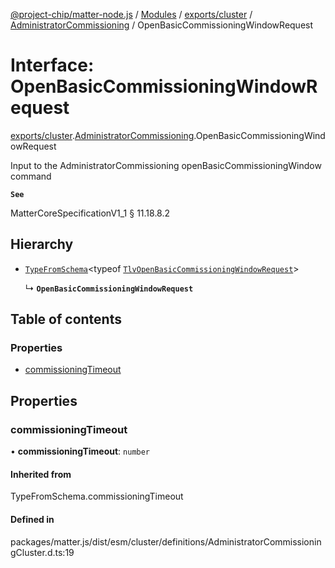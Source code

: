 [@project-chip/matter-node.js](../README.md) / [Modules](../modules.md) / [exports/cluster](../modules/exports_cluster.md) / [AdministratorCommissioning](../modules/exports_cluster.AdministratorCommissioning.md) / OpenBasicCommissioningWindowRequest

# Interface: OpenBasicCommissioningWindowRequest

[exports/cluster](../modules/exports_cluster.md).[AdministratorCommissioning](../modules/exports_cluster.AdministratorCommissioning.md).OpenBasicCommissioningWindowRequest

Input to the AdministratorCommissioning openBasicCommissioningWindow command

**`See`**

MatterCoreSpecificationV1_1 § 11.18.8.2

## Hierarchy

- [`TypeFromSchema`](../modules/exports_tlv.md#typefromschema)\<typeof [`TlvOpenBasicCommissioningWindowRequest`](../modules/exports_cluster.AdministratorCommissioning.md#tlvopenbasiccommissioningwindowrequest)\>

  ↳ **`OpenBasicCommissioningWindowRequest`**

## Table of contents

### Properties

- [commissioningTimeout](exports_cluster.AdministratorCommissioning.OpenBasicCommissioningWindowRequest.md#commissioningtimeout)

## Properties

### commissioningTimeout

• **commissioningTimeout**: `number`

#### Inherited from

TypeFromSchema.commissioningTimeout

#### Defined in

packages/matter.js/dist/esm/cluster/definitions/AdministratorCommissioningCluster.d.ts:19
